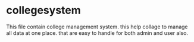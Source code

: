 # collegesystem

This file contain college management system. this help collage to manage all data at one place. that are easy to handle for both admin and user also.
